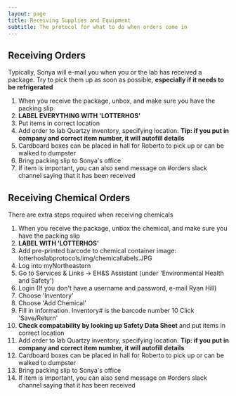 ```yaml
---
layout: page
title: Receiving Supplies and Equipment
subtitle: The protocol for what to do when orders come in
---
```


## Receiving Orders
Typically, Sonya will e-mail you when you or the lab has received a package. Try to pick them up as soon as possible, **especially if it needs to be refrigerated**

1. When you receive the package, unbox, and make sure you have the packing slip
2. **LABEL EVERYTHING WITH \'LOTTERHOS\'**
3. Put items in correct location
4. Add order to lab Quartzy inventory, specifying location. **Tip: if you put in company and correct item number, it will autofill details**
5. Cardboard boxes can be placed in hall for Roberto to pick up or can be walked to dumpster
6. Bring packing slip to Sonya's office
7. If item is important, you can also send message on \#orders slack channel saying that it has been received

## Receiving Chemical Orders
There are extra steps required when receiving chemicals
1. When you receive the package, unbox the chemical, and make sure you have the packing slip
2. **LABEL WITH \'LOTTERHOS\'**
3. Add pre-printed barcode to chemical container
image: lotterhoslabprotocols/img/chemicallabels.JPG
4. Log into myNortheastern
5. Go to Services & Links -> EH&S Assistant (under \'Environmental Health and Safety\')
6. Login (If you don't have a username and password, e-mail Ryan Hill)
7. Choose \'Inventory\'
8. Choose \'Add Chemical\'
9. Fill in information. Inventory\# is the barcode number
10 Click \'Save/Return\'
11. **Check compatability by looking up Safety Data Sheet** and put items in correct location
12. Add order to lab Quartzy inventory, specifying location. **Tip: if you put in company and correct item number, it will autofill details**
13. Cardboard boxes can be placed in hall for Roberto to pick up or can be walked to dumpster
14. Bring packing slip to Sonya's office
15. If item is important, you can also send message on \#orders slack channel saying that it has been received
